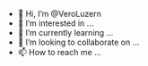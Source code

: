 - 👋 Hi, I’m @VeroLuzern
- 👀 I’m interested in ...
- 🌱 I’m currently learning ...
- 💞️ I’m looking to collaborate on ...
- 📫 How to reach me ...

<!---
VeroLuzern/VeroLuzern is a ✨ special ✨ repository because its `README.md` (this file) appears on your GitHub profile.
You can click the Preview link to take a look at your changes.
--->
